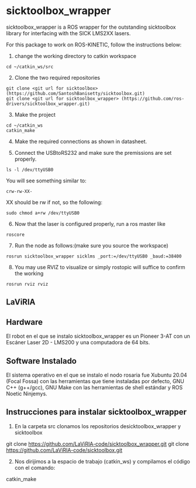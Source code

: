 # sicktoolbox_wrapper
sicktoolbox_wrapper is a ROS wrapper for the outstanding sicktoolbox library for interfacing with the SICK LMS2XX lasers.

For this package to work on ROS-KINETIC, follow the instructions below:

1. change the working directory to catkin workspace
```
cd ~/catkin_ws/src
```

2. Clone the two required repositories
```
git clone <git url for sicktoolbox> (https://github.com/SantoshBanisetty/sicktoolbox.git)
git clone <git url for sicktoolbox_wrapper> (https://github.com/ros-drivers/sicktoolbox_wrapper.git)
```

3. Make the project
```
cd ~/catkin_ws
catkin_make
```

4. Make the required connections as shown in datasheet. 

5. Connect the USBtoRS232 and make sure the premissions are set properly.
```
ls -l /dev/ttyUSB0
``` 
You will see something similar to:
```
crw-rw-XX-
```
XX should be rw if not, so the following:
```
sudo chmod a+rw /dev/ttyUSB0
```

6. Now that the laser is configured properly, run a ros master like
```
roscore
```

7. Run the node as follows:(make sure you source the workspace)
```
rosrun sicktoolbox_wrapper sicklms _port:=/dev/ttyUSB0 _baud:=38400
```

8. You may use RVIZ to visualize or simply rostopic will suffice to confirm the working
```
rosrun rviz rviz
```

 
LaViRIA
-------


Hardware
--------

El robot en el que se instalo sicktoolbox_wrapper es un Pioneer 3-AT con un Escáner Laser 2D - LMS200 y una computadora de 64 bits. 


Software Instalado
------------------

El sistema operativo en el que se instalo el nodo rosaria fue Xubuntu 20.04 (Focal Fossa) con las herramientas que tiene instaladas por defecto, GNU C++ (g++/gcc), GNU Make con las herramientas de shell estándar y ROS Noetic Ninjemys. 


Instrucciones para instalar sicktoolbox_wrapper
-----------------------------------------------

1. En la carpeta src clonamos los repositorios desicktoolbox_wrapper y sicktoolbox

  git clone https://github.com/LaViRIA-code/sicktoolbox_wrapper.git
  git clone https://github.com/LaViRIA-code/sicktoolbox.git

2. Nos dirijimos a la espacio de trabajo (catkin_ws) y compilamos el código con el comando:

  catkin_make
